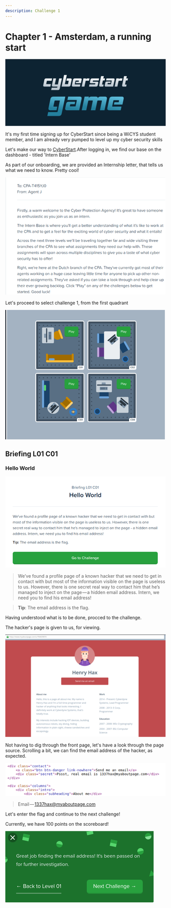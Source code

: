 ```yaml
---
description: Challenge 1
---
```


# Chapter 1 - Amsterdam, a running start

![](../.gitbook/assets/CS.png)

It's my first time signing up for CyberStart since being a WiCYS student member, and I am already very pumped to level up my cyber security skills

Let's make our way to [CyberStart](https://play.cyberstart.com/dashboard).After logging in, we find our base on the dashboard - titled 'Intern Base'

As part of our onboarding, we are provided an Internship letter, that tells us what we need to know. Pretty cool!

![](<../.gitbook/assets/1 (3) (1).png>)

Let's proceed to select challenge 1, from the first quadrant

![](<../.gitbook/assets/2 (1).png>)

## Briefing L01 C01

### Hello World

![](<../.gitbook/assets/4 (1).png>)

> We’ve found a profile page of a known hacker that we need to get in contact with but most of the information visible on the page is useless to us. However, there is one secret real way to contact him that he’s managed to inject on the page — a hidden email address. Intern, we need you to find his email address!

> **Tip**: The email address is the flag.

Having understood what is to be done, procced to the challenge.

The hacker's page is given to us, for viewing.

![Hacker's page](../.gitbook/assets/5.png)

Not having to dig through the front page, let's have a look through the page source. Scrolling a bit, we can find the email address of the hacker, as expected.

![](../.gitbook/assets/6.png)

> Email — 1337hax@myaboutpage.com

Let's enter the flag and continue to the next challenge!

Currently, we have 100 points on the scoreboard!

![](../.gitbook/assets/7.png)
